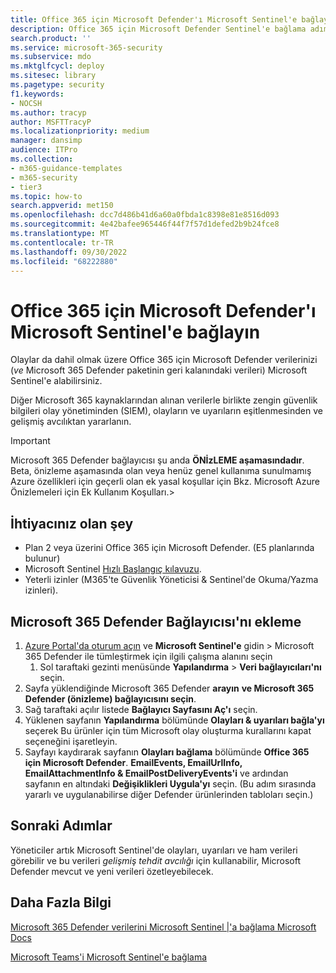 ```yaml
---
title: Office 365 için Microsoft Defender'ı Microsoft Sentinel'e bağlayın
description: Office 365 için Microsoft Defender Sentinel'e bağlama adımları. Güvenlik olayı dahil olmak üzere Office 365 için Microsoft Defender verilerinizi (*ve* Microsoft 365 Defender paketinin geri kalanındaki verileri) tek bir cam bölmesi için Microsoft Sentinel'e ekleyin.
search.product: ''
ms.service: microsoft-365-security
ms.subservice: mdo
ms.mktglfcycl: deploy
ms.sitesec: library
ms.pagetype: security
f1.keywords:
- NOCSH
ms.author: tracyp
author: MSFTTracyP
ms.localizationpriority: medium
manager: dansimp
audience: ITPro
ms.collection:
- m365-guidance-templates
- m365-security
- tier3
ms.topic: how-to
search.appverid: met150
ms.openlocfilehash: dcc7d486b41d6a60a0fbda1c8398e81e8516d093
ms.sourcegitcommit: 4e42bafee965446f44f7f57d1defed2b9b24fce8
ms.translationtype: MT
ms.contentlocale: tr-TR
ms.lasthandoff: 09/30/2022
ms.locfileid: "68222880"
---
```

# <a name="connect-microsoft-defender-for-office-365-to-microsoft-sentinel"></a>Office 365 için Microsoft Defender'ı Microsoft Sentinel'e bağlayın

Olaylar da dahil olmak üzere Office 365 için Microsoft Defender verilerinizi (*ve* Microsoft 365 Defender paketinin geri kalanındaki verileri) Microsoft Sentinel'e alabilirsiniz.

Diğer Microsoft 365 kaynaklarından alınan verilerle birlikte zengin güvenlik bilgileri olay yönetiminden (SIEM), olayların ve uyarıların eşitlenmesinden ve gelişmiş avcılıktan yararlanın.

> [!IMPORTANT]
> Microsoft 365 Defender bağlayıcısı şu anda **ÖNİzLEME aşamasındadır**. Beta, önizleme aşamasında olan veya henüz genel kullanıma sunulmamış Azure özellikleri için geçerli olan ek yasal koşullar için Bkz. Microsoft Azure Önizlemeleri için Ek Kullanım Koşulları.>

## <a name="what-you-will-need"></a>İhtiyacınız olan şey
- Plan 2 veya üzerini Office 365 için Microsoft Defender. (E5 planlarında bulunur)
- Microsoft Sentinel [Hızlı Başlangıç kılavuzu](/azure/sentinel/quickstart-onboard).
- Yeterli izinler (M365'te Güvenlik Yöneticisi & Sentinel'de Okuma/Yazma izinleri).

## <a name="add-the-microsoft-365-defender-connector"></a>Microsoft 365 Defender Bağlayıcısı'nı ekleme
1. [Azure Portal'da oturum açın](https://portal.azure.com) ve **Microsoft Sentinel'e** gidin > Microsoft 365 Defender ile tümleştirmek için ilgili çalışma alanını seçin
    1. Sol taraftaki gezinti menüsünde **Yapılandırma** > **Veri bağlayıcıları'nı** seçin.
2. Sayfa yüklendiğinde Microsoft 365 Defender **arayın** **ve Microsoft 365 Defender (önizleme) bağlayıcısını seçin**.
3. Sağ taraftaki açılır listede **Bağlayıcı Sayfasını Aç'ı** seçin.
4. Yüklenen sayfanın **Yapılandırma** bölümünde **Olayları & uyarıları bağla'yı** seçerek Bu ürünler için tüm Microsoft olay oluşturma kurallarını kapat seçeneğini işaretleyin.
5. Sayfayı kaydırarak sayfanın **Olayları bağlama** bölümünde **Office 365 için Microsoft Defender**. **EmailEvents, EmailUrlInfo, EmailAttachmentInfo & EmailPostDeliveryEvents'i** ve ardından sayfanın en altındaki **Değişiklikleri Uygula'yı** seçin. (Bu adım sırasında yararlı ve uygulanabilirse diğer Defender ürünlerinden tabloları seçin.)

## <a name="next-steps"></a>Sonraki Adımlar

Yöneticiler artık Microsoft Sentinel'de olayları, uyarıları ve ham verileri görebilir ve bu verileri *gelişmiş tehdit avcılığı* için kullanabilir, Microsoft Defender mevcut ve yeni verileri özetleyebilecek.

## <a name="more-information"></a>Daha Fazla Bilgi

[Microsoft 365 Defender verilerini Microsoft Sentinel |'a bağlama Microsoft Docs](/azure/sentinel/connect-microsoft-365-defender?tabs=MDE)

[Microsoft Teams'i Microsoft Sentinel'e bağlama](/microsoftteams/teams-sentinel-guide)
